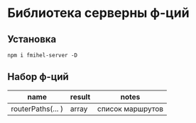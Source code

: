 # Библиотека серверны ф-ций 
## Установка
`npm i fmihel-server -D`
## Набор ф-ций 
|name|result|notes|
|-----|-----|-----|
|routerPaths(... )|array| список маршрутов |
